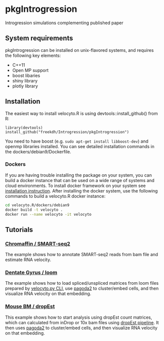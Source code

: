 # pkgIntrogression
Introgression simulations complementing published paper

## System requirements
pkgIntrogression can be installed on unix-flavored systems, and requires the following key elements:

* C++11
* Open MP support
* boost libaries
* shiny library
* plotly library

## Installation
The easiest way to install velocyto.R is using devtools::install_github() from R:
```
library(devtools)
install_github("freekdh/Introgression/pkgIntrogression")
```
You need to have boost (e.g. `sudo apt-get install libboost-dev`) and openmp libraries installed. You can see detailed installation commands in the dockers/debian9/Dockerfile. 

### Dockers
If you are having trouble installing the package on your system, you can build a docker instance that can be used on a wide range of systems and cloud environments. To install docker framework on your system see [installation instruction](https://github.com/wsargent/docker-cheat-sheet#installation). After installing the docker system, use the following commands to build a velocyto.R docker instance:
```bash
cd velocyto.R/dockers/debian9
docker build -t velocyto .
docker run --name velocyto -it velocyto
```

## Tutorials

### [Chromaffin / SMART-seq2](http://pklab.med.harvard.edu/velocyto/notebooks/R/chromaffin2.nb.html)
The example shows how to annotate SMART-seq2 reads from bam file and estimate RNA velocity.

### [Dentate Gyrus / loom](http://pklab.med.harvard.edu/velocyto/notebooks/R/DG1.nb.html)
The example shows how to load spliced/unspliced matrices from loom files prepared by [velocyto.py CLI](http://velocyto.org/velocyto.py/tutorial/index.html#running-the-cli), use [pagoda2](https://github.com/hms-dbmi/pagoda2) to cluster/embed cells, and then visualize RNA velocity on that embedding.

### [Mouse BM / dropEst](http://pklab.med.harvard.edu/velocyto/notebooks/R/SCG71.nb.html)
This example shows how to start analysis using dropEst count matrices, which can calculated from inDrop or 10x bam files using [dropEst pipeline](https://github.com/hms-dbmi/dropEst/). It then uses [pagoda2](https://github.com/hms-dbmi/pagoda2) to cluster/embed cells, and then visualize RNA velocity on that embedding.